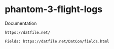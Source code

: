 # phantom-3-flight-logs

Documentation

	https://datfile.net/

	Fields: https://datfile.net/DatCon/fields.html